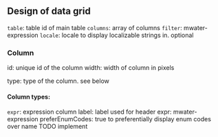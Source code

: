 

## Design of data grid

`table`: table id of main table
`columns`: array of columns
`filter`: mwater-expression
`locale`: locale to display localizable strings in. optional

### Column

id: unique id of the column
width: width of column in pixels
<!-- sort: "asc"/"desc" or null/undefined -->
type: type of the column. see below

#### Column types:
`expr`: expression column
  label: label used for header
  expr: mwater-expression
  preferEnumCodes: true to preferentially display enum codes over name TODO implement

